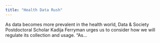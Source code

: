 ```yaml
---
title: "Health Data Rush"
---
```


As data becomes more prevalent in the health world, Data & Society Postdoctoral Scholar Kadija Ferryman urges us to consider how we will regulate its collection and usage. “As...

